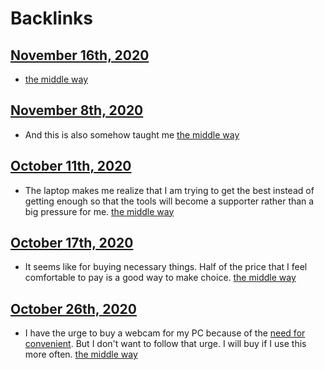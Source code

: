 
# Backlinks
## [November 16th, 2020](<November 16th, 2020.md>)
- [the middle way](<the middle way.md>)

## [November 8th, 2020](<November 8th, 2020.md>)
- And this is also somehow taught me [the middle way](<the middle way.md>)

## [October 11th, 2020](<October 11th, 2020.md>)
- The laptop makes me realize that I am trying to get the best instead of getting enough so that the tools will become a supporter rather than a big pressure for me. [the middle way](<the middle way.md>)

## [October 17th, 2020](<October 17th, 2020.md>)
- It seems like for buying necessary things. Half of the price that I feel comfortable to pay is a good way to make choice. [the middle way](<the middle way.md>)

## [October 26th, 2020](<October 26th, 2020.md>)
- I have the urge to buy a webcam for my PC because of the [need for convenient](<need for convenient.md>). But I don't want to follow that urge. I will buy if I use this more often. [the middle way](<the middle way.md>)

